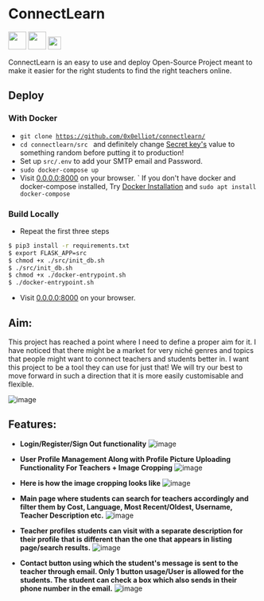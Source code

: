 # ConnectLearn
<img height="36px" src="https://forthebadge.com/images/badges/made-with-python.svg">&nbsp;<img height = "36px" src = "https://forthebadge.com/images/badges/open-source.svg">&nbsp;<img height="26px" src="https://img.shields.io/badge/For-Teachers%20And%20Students-red.svg">

<p>
    ConnectLearn is an easy to use and deploy Open-Source Project meant to make it easier for the right students to find the right teachers online.
</p>

## Deploy

### With Docker

- <code>git clone https://github.com/0x0elliot/connectlearn/</code>
- <code>cd connectlearn/src </code> and definitely change <a href = "https://github.com/0x0elliot/connectlearn/blob/75044a17fe8d9dc9c84f7b24b0a68a9c101c3c05/src/app.py#L22">Secret key's</a> value to something random before putting it to production!
- Set up <code>src/.env</code> to add your SMTP email and Password.
- <code>sudo docker-compose up</code>
- Visit <a href = "http://0.0.0.0:8000/">0.0.0.0:8000</a> on your browser.
`
If you don't have docker and docker-compose installed, Try <a href = "https://docs.docker.com/engine/install/ubuntu/">Docker Installation</a> and <code>sudo apt install docker-compose</code>

### Build Locally

- Repeat the first three steps

```bash
$ pip3 install -r requirements.txt
$ export FLASK_APP=src
$ chmod +x ./src/init_db.sh
$ ./src/init_db.sh
$ chmod +x ./docker-entrypoint.sh
$ ./docker-entrypoint.sh
```
- Visit <a href = "http://0.0.0.0:8000/">0.0.0.0:8000</a> on your browser.

## Aim:

This project has reached a point where I need to define a proper aim for it. I have noticed that there might be a market for very niché genres and topics that people might want to connect teachers and students better in. I want this project to be a tool they can use for just that! We will try our best to move forward in such a direction that it is more easily customisable and flexible.

![image](https://user-images.githubusercontent.com/60684641/132923014-5a2ca4a1-e99f-46bd-b8cd-07adaa123653.png)

## Features:

- <b>Login/Register/Sign Out functionality</b>
![image](https://user-images.githubusercontent.com/60684641/132923245-ad4601c9-af0c-4ae4-bad5-e1f1e43339b9.png)

- <b>User Profile Management Along with Profile Picture Uploading Functionality For Teachers + Image Cropping</b>
![image](https://user-images.githubusercontent.com/60684641/132923312-db66b230-d96f-4d4e-a400-3561ef617516.png)

- <b>Here is how the image cropping looks like</b>
![image](https://user-images.githubusercontent.com/60684641/138584064-dbfc407c-f981-48ac-b236-a0094dedde2d.png)


- <b>Main page where students can search for teachers accordingly and filter them by Cost, Language, Most Recent/Oldest, Username, Teacher Description etc.</b>
![image](https://user-images.githubusercontent.com/60684641/132923459-f5ad155d-23ea-48c3-8c22-2682544190a0.png)

- <b>Teacher profiles students can visit with a separate description for their profile that is different than the one that appears in listing page/search results.</b>
![image](https://user-images.githubusercontent.com/60684641/132923584-c8a59ac5-872d-4951-9496-0a265afea989.png)

- <b>Contact button using which the student's message is sent to the teacher through email. Only 1 button usage/User is allowed for the students. The student can check a box which also sends in their phone number in the email.</b>
![image](https://user-images.githubusercontent.com/60684641/132923674-7e47ac91-8278-42df-9480-0ea8bbf13dc8.png)
